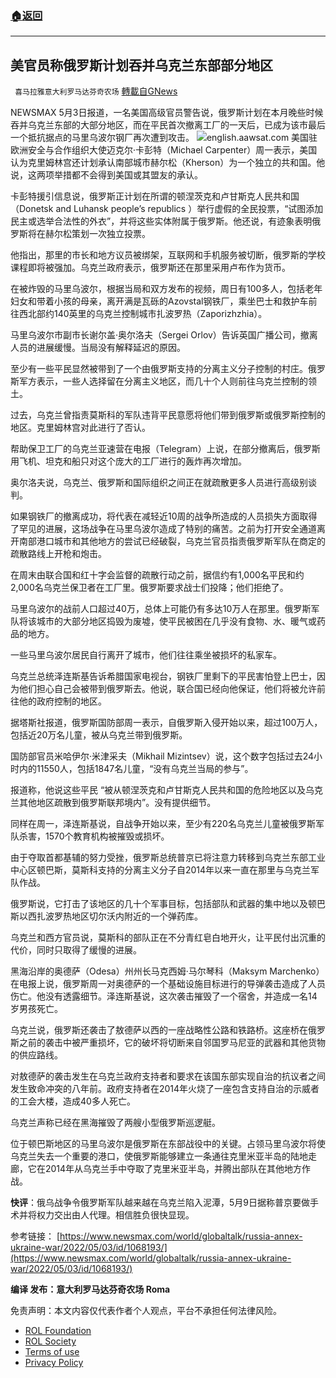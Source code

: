 ###  [:house:返回](README.md)
---


## 美官员称俄罗斯计划吞并乌克兰东部部分地区
` 喜马拉雅意大利罗马达芬奇农场` [轉載自GNews](https://gnews.org/zh-hans/2462464/)

NEWSMAX 5月3日报道，一名美国高级官员警告说，俄罗斯计划在本月晚些时候吞并乌克兰东部的大部分地区，而在平民首次撤离工厂的一天后，已成为该市最后一个抵抗据点的马里乌波尔钢厂再次遭到攻击。
 ![](https://assets.gnews.org/wp-content/uploads/2022/05/U.jpg)english.aawsat.com 
美国驻欧洲安全与合作组织大使迈克尔·卡彭特（Michael Carpenter）周一表示，美国认为克里姆林宫还计划承认南部城市赫尔松（Kherson）为一个独立的共和国。他说，这两项举措都不会得到美国或其盟友的承认。
 
卡彭特援引信息说，俄罗斯正计划在所谓的顿涅茨克和卢甘斯克人民共和国（Donetsk and Luhansk people’s republics ）举行虚假的全民投票，“试图添加民主或选举合法性的外衣”，并将这些实体附属于俄罗斯。他还说，有迹象表明俄罗斯将在赫尔松策划一次独立投票。
 
他指出，那里的市长和地方议员被绑架，互联网和手机服务被切断，俄罗斯的学校课程即将被强加。乌克兰政府表示，俄罗斯还在那里采用卢布作为货币。
 
在被炸毁的马里乌波尔，根据当局和双方发布的视频，周日有100多人，包括老年妇女和带着小孩的母亲，离开满是瓦砾的Azovstal钢铁厂，乘坐巴士和救护车前往西北部约140英里的乌克兰控制城市扎波罗热（Zaporizhzhia）。
 
马里乌波尔市副市长谢尔盖·奥尔洛夫（Sergei Orlov）告诉英国广播公司，撤离人员的进展缓慢。当局没有解释延迟的原因。
 
至少有一些平民显然被带到了一个由俄罗斯支持的分离主义分子控制的村庄。俄罗斯军方表示，一些人选择留在分离主义地区，而几十个人则前往乌克兰控制的领土。
 
过去，乌克兰曾指责莫斯科的军队违背平民意愿将他们带到俄罗斯或俄罗斯控制的地区。克里姆林宫对此进行了否认。
 
帮助保卫工厂的乌克兰亚速营在电报（Telegram）上说，在部分撤离后，俄罗斯用飞机、坦克和船只对这个庞大的工厂进行的轰炸再次增加。
 
奥尔洛夫说，乌克兰、俄罗斯和国际组织之间正在就疏散更多人员进行高级别谈判。
 
如果钢铁厂的撤离成功，将代表在减轻近10周的战争所造成的人员损失方面取得了罕见的进展，这场战争在马里乌波尔造成了特别的痛苦。之前为打开安全通道离开南部港口城市和其他地方的尝试已经破裂，乌克兰官员指责俄罗斯军队在商定的疏散路线上开枪和炮击。
 
在周末由联合国和红十字会监督的疏散行动之前，据信约有1,000名平民和约2,000名乌克兰保卫者在工厂里。俄罗斯要求战士们投降；他们拒绝了。
 
马里乌波尔的战前人口超过40万，总体上可能仍有多达10万人在那里。俄罗斯军队将该城市的大部分地区捣毁为废墟，使平民被困在几乎没有食物、水、暖气或药品的地方。
 
一些马里乌波尔居民自行离开了城市，他们往往乘坐被损坏的私家车。
 
乌克兰总统泽连斯基告诉希腊国家电视台，钢铁厂里剩下的平民害怕登上巴士，因为他们担心自己会被带到俄罗斯去。他说，联合国已经向他保证，他们将被允许前往他的政府控制的地区。
 
据塔斯社报道，俄罗斯国防部周一表示，自俄罗斯入侵开始以来，超过100万人，包括近20万名儿童，被从乌克兰带到俄罗斯。
 
国防部官员米哈伊尔·米津采夫（Mikhail Mizintsev）说，这个数字包括过去24小时内的11550人，包括1847名儿童，“没有乌克兰当局的参与”。
 
报道称，他说这些平民 “被从顿涅茨克和卢甘斯克人民共和国的危险地区以及乌克兰其他地区疏散到俄罗斯联邦境内”。没有提供细节。
 
同样在周一，泽连斯基说，自战争开始以来，至少有220名乌克兰儿童被俄罗斯军队杀害，1570个教育机构被摧毁或损坏。
 
由于夺取首都基辅的努力受挫，俄罗斯总统普京已将注意力转移到乌克兰东部工业中心区顿巴斯，莫斯科支持的分离主义分子自2014年以来一直在那里与乌克兰军队作战。
 
俄罗斯说，它打击了该地区的几十个军事目标，包括部队和武器的集中地以及顿巴斯以西扎波罗热地区切尔沃内附近的一个弹药库。
 
乌克兰和西方官员说，莫斯科的部队正在不分青红皂白地开火，让平民付出沉重的代价，同时只取得了缓慢的进展。
 
黑海沿岸的奥德萨（Odesa）州州长马克西姆·马尔琴科（Maksym Marchenko）在电报上说，俄罗斯周一对奥德萨的一个基础设施目标进行的导弹袭击造成了人员伤亡。他没有透露细节。泽连斯基说，这次袭击摧毁了一个宿舍，并造成一名14岁男孩死亡。
 
乌克兰说，俄罗斯还袭击了敖德萨以西的一座战略性公路和铁路桥。这座桥在俄罗斯之前的袭击中被严重损坏，它的破坏将切断来自邻国罗马尼亚的武器和其他货物的供应路线。
 
对敖德萨的袭击发生在乌克兰政府支持者和要求在该国东部实现自治的抗议者之间发生致命冲突的八年前。政府支持者在2014年火烧了一座包含支持自治的示威者的工会大楼，造成40多人死亡。
 
乌克兰声称已经在黑海摧毁了两艘小型俄罗斯巡逻艇。
 
位于顿巴斯地区的马里乌波尔是俄罗斯在东部战役中的关键。占领马里乌波尔将使乌克兰失去一个重要的港口，使俄罗斯能够建立一条通往克里米亚半岛的陆地走廊，它在2014年从乌克兰手中夺取了克里米亚半岛，并腾出部队在其他地方作战。
 
**快评**：俄乌战争令俄罗斯军队越来越在乌克兰陷入泥潭，5月9日据称普京要做手术并将权力交出由人代理。相信胜负很快显现。
 
参考链接：
[https://www.newsmax.com/world/globaltalk/russia-annex-ukraine-war/2022/05/03/id/1068193/](https://www.newsmax.com/world/globaltalk/russia-annex-ukraine-war/2022/05/03/id/1068193/)
 
**编译 发布：意大利罗马达芬奇农场 Roma**

免责声明：本文内容仅代表作者个人观点，平台不承担任何法律风险。
  
- [ROL Foundation](https://rolfoundation.org/)
- [ROL Society](https://rolsociety.org/)
- [Terms of use](https://gnews.org/terms-of-use-3/)
- [Privacy Policy](https://gnews.org/privacy-policy/)
